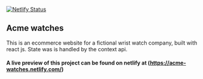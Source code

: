 [![Netlify Status](https://api.netlify.com/api/v1/badges/0c3adf85-6ce7-4526-b7aa-6dd786b2f023/deploy-status)](https://app.netlify.com/sites/acme-watches/deploys)
## Acme watches

This is an ecommerce website for a fictional wrist watch company, built with react js.
State was is handled by the context api.

#### A live preview of this project can be found on netlify at (https://acme-watches.netlify.com/)
